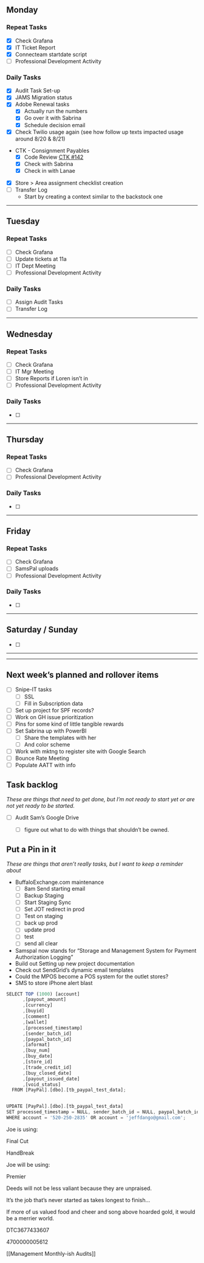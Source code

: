 
## Monday

### Repeat Tasks
- [x] Check Grafana
- [x] IT Ticket Report
- [x] Connecteam startdate script
- [ ] Professional Development Activity
### Daily Tasks
- [x] Audit Task Set-up
- [x] JAMS Migration status
- [x] Adobe Renewal tasks
	- [x] Actually run the numbers
	- [x] Go over it with Sabrina
	- [x] Schedule decision email
- [x] Check Twilio usage again (see how follow up texts impacted usage around 8/20 & 8/21)
- CTK - Consignment Payables
	- [x] Code Review [CTK #142](https://github.com/buffaloexchange/celeranttoolkit/pull/142)
	- [x] Check with Sabrina
	- [x] Check in with Lanae
- [x] Store > Area assignment checklist creation
- [ ] Transfer Log
	- Start by creating a context similar to the backstock one
  
---
## Tuesday

### Repeat Tasks
- [ ] Check Grafana
- [ ] Update tickets at 11a
- [ ] IT Dept Meeting
- [ ] Professional Development Activity
### Daily Tasks
- [ ] Assign Audit Tasks
- [ ] Transfer Log
---
## Wednesday

### Repeat Tasks
- [ ] Check Grafana
- [ ] IT Mgr Meeting
- [ ] Store Reports if Loren isn’t in
- [ ] Professional Development Activity
### Daily Tasks
- [ ] 


---
## Thursday

### Repeat Tasks
- [ ] Check Grafana
- [ ] Professional Development Activity
### Daily Tasks
- [ ] 

---
## Friday

### Repeat Tasks
- [ ] Check Grafana
- [ ] SamsPal uploads
- [ ] Professional Development Activity
### Daily Tasks
- [ ] 
  
---
## Saturday / Sunday
- [ ] 
  
---
---
## Next week’s planned and rollover items

- [ ] Snipe-IT tasks
	- [ ] SSL
	- [ ] Fill in Subscription data
- [ ] Set up project for SPF records?
- [ ] Work on GH issue prioritization
- [ ] Pins for some kind of little tangible rewards
- [ ] Set Sabrina up with PowerBI
    - [ ] Share the templates with her
    - [ ] And color scheme
- [ ] Work with mktng to register site with Google Search
- [ ] Bounce Rate Meeting
- [ ] Populate AATT with info

## Task backlog

_These are things that need to get done, but I’m not ready to start yet or are not yet ready to be started._

- [ ] Audit Sam’s Google Drive
    - [ ] figure out what to do with things that shouldn’t be owned.

  

## Put a Pin in it

_These are things that aren’t really tasks, but I want to keep a reminder about_

- BuffaloExchange.com maintenance
    - [ ] 8am Send starting email
    - [ ] Backup Staging
    - [ ] Start Staging Sync
    - [ ] Set JOT redirect in prod
    - [ ] Test on staging
    - [ ] back up prod
    - [ ] update prod
    - [ ] test
    - [ ] send all clear

- Samspal now stands for “Storage and Management System for Payment Authorization Logging”
- Build out Setting up new project documentation
- Check out SendGrid’s dynamic email templates
- Could the MPOS become a POS system for the outlet stores?
- SMS to store iPhone alert blast

  

  

```JavaScript
SELECT TOP (1000) [account]
      ,[payout_amount]
      ,[currency]
      ,[buyid]
      ,[comment]
      ,[wallet]
      ,[processed_timestamp]
      ,[sender_batch_id]
      ,[paypal_batch_id]
      ,[aformat]
      ,[buy_num]
      ,[buy_date]
      ,[store_id]
      ,[trade_credit_id]
      ,[buy_closed_date]
      ,[payout_issued_date]
      ,[void_status]
  FROM [PayPal].[dbo].[tb_paypal_test_data];


UPDATE [PayPal].[dbo].[tb_paypal_test_data]
SET processed_timestamp = NULL, sender_batch_id = NULL, paypal_batch_id = NULL
WHERE account = '520-250-2835' OR account = 'jeffdango@gmail.com';
```

Joe is using:

Final Cut

HandBreak

Joe will be using:

Premier

  

  

  

  

Deeds will not be less valiant because they are unpraised.

It’s the job that’s never started as takes longest to finish…

If more of us valued food and cheer and song above hoarded gold, it would be a merrier world.

  

  

DTC3677433607

4700000005612

  

[[Management Monthly-ish Audits]]